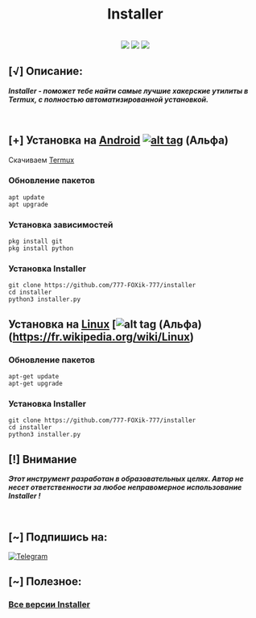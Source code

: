 <h1 align="center">Installer</h1>

<p align="center">
<br>
  <img src="https://img.shields.io/badge/Автор-FOXik-purple?style=flat-square">
  <img src="https://img.shields.io/badge/Открытый%20код-Да-cyan?style=flat-square">
  <img src="https://img.shields.io/badge/Написано%20на-Python-blue?style=flat-square">
</p>

## [√] Описание:

***Installer - поможет тебе найти самые лучшие хакерские утилиты в Termux,
с полностью автоматизированной установкой.***

<br>

## [+] Установка на [Android](https://wikipedia.org/wiki/Android) [![alt tag](https://cdn1.iconfinder.com/data/icons/logotypes/32/android-32.png)](https://fr.wikipedia.org/wiki/Android) (Альфа)
 
Скачиваем [Termux](https://t.me/SYPEXHACK_fail/51)

### Обновление пакетов

```
apt update
apt upgrade
``` 

### Установка зависимостей

```
pkg install git
pkg install python
``` 

### Установка Installer

``` 
git clone https://github.com/777-FOXik-777/installer
cd installer
python3 installer.py
``` 

## Установка на [Linux](https://wikipedia.org/wiki/Linux) [![alt tag](http://icons.iconarchive.com/icons/dakirby309/simply-styled/32/OS-Linux-icon.png) (Альфа)  (https://fr.wikipedia.org/wiki/Linux)

### Обновление пакетов

```
apt-get update
apt-get upgrade
``` 

### Установка Installer

```
git clone https://github.com/777-FOXik-777/installer
cd installer
python3 installer.py
``` 


## [!] Внимание

***Этот инструмент разработан в образовательных целях. Автор не несет ответственности за любое неправомерное использование Installer !***

<br>

## [~] Подпишись на:

[![Telegram](https://img.shields.io/badge/Telegram-SYPEXHACK-indigo?style=for-the-badge&logo=telegram)](https://t.me/+1MZLhFv1sMJjZmFi)
<br>

## [~] Полезное:

### [Все версии Installer](https://github.com/777-FOXik-777/installer/releases)
